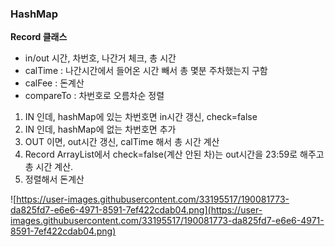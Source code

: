 ### **HashMap**

**Record 클래스**

- in/out 시간, 차번호, 나간거 체크, 총 시간
- calTime : 나간시간에서 들어온 시간 빼서 총 몇분 주차했는지 구함
- calFee : 돈계산
- compareTo : 차번호로 오름차순 정렬

1. IN 인데, hashMap에 있는 차번호면 in시간 갱신, check=false
2. IN 인데, hashMap에 없는 차번호면 추가
3. OUT 이면, out시간 갱신, calTime 해서 총 시간 계산
4. Record ArrayList에서 check=false(계산 안된 차)는 out시간을 23:59로 해주고 총 시간 계산.
5. 정렬해서 돈계산

![https://user-images.githubusercontent.com/33195517/190081773-da825fd7-e6e6-4971-8591-7ef422cdab04.png](https://user-images.githubusercontent.com/33195517/190081773-da825fd7-e6e6-4971-8591-7ef422cdab04.png)
